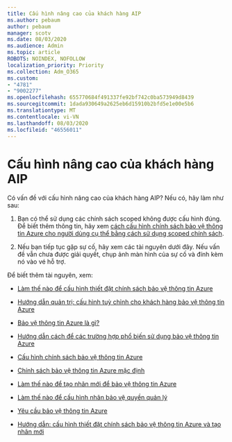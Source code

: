 ```yaml
---
title: Cấu hình nâng cao của khách hàng AIP
ms.author: pebaum
author: pebaum
manager: scotv
ms.date: 08/03/2020
ms.audience: Admin
ms.topic: article
ROBOTS: NOINDEX, NOFOLLOW
localization_priority: Priority
ms.collection: Adm_O365
ms.custom:
- "4781"
- "9002277"
ms.openlocfilehash: 655770684f491337fe92bf742c0ba573949d8439
ms.sourcegitcommit: 1dada930649a2625eb6d15910b2bfd5e1e00e5b6
ms.translationtype: MT
ms.contentlocale: vi-VN
ms.lasthandoff: 08/03/2020
ms.locfileid: "46556011"
---
```

# <a name="aip-client-advanced-configuration"></a>Cấu hình nâng cao của khách hàng AIP

Có vấn đề với cấu hình nâng cao của khách hàng AIP? Nếu có, hãy làm như sau:

1. Bạn có thể sử dụng các chính sách scoped không được cấu hình đúng. Để biết thêm thông tin, hãy xem [cách cấu hình chính sách bảo vệ thông tin Azure cho người dùng cụ thể bằng cách sử dụng scoped chính sách](https://docs.microsoft.com/azure/information-protection/configure-policy-scope).

2. Nếu bạn tiếp tục gặp sự cố, hãy xem các tài nguyên dưới đây. Nếu vấn đề vẫn chưa được giải quyết, chụp ảnh màn hình của sự cố và đính kèm nó vào vé hỗ trợ.

Để biết thêm tài nguyên, xem:

- [Làm thế nào để cấu hình thiết đặt chính sách bảo vệ thông tin Azure](https://docs.microsoft.com/azure/information-protection/configure-policy-settings)  
    
- [Hướng dẫn quản trị: cấu hình tuỳ chỉnh cho khách hàng bảo vệ thông tin Azure](https://docs.microsoft.com/azure/information-protection/rms-client/client-admin-guide-customizations)  
    
- [Bảo vệ thông tin Azure là gì?](https://docs.microsoft.com/azure/information-protection/what-is-information-protection)  
    
- [Hướng dẫn cách để các trường hợp phổ biến sử dụng bảo vệ thông tin Azure](https://docs.microsoft.com/azure/information-protection/how-to-guides)  
    
- [Cấu hình chính sách bảo vệ thông tin Azure](https://docs.microsoft.com/azure/information-protection/deploy-use/configure-policy)  
    
- [Chính sách bảo vệ thông tin Azure mặc định](https://docs.microsoft.com/azure/information-protection/deploy-use/configure-policy-default)  
    
- [Làm thế nào để tạo nhãn mới để bảo vệ thông tin Azure](https://docs.microsoft.com/azure/information-protection/deploy-use/configure-policy-new-label)  
    
- [Làm thế nào để cấu hình nhãn bảo vệ quyền quản lý](https://docs.microsoft.com/azure/information-protection/deploy-use/configure-policy-protection)  
    
- [Yêu cầu bảo vệ thông tin Azure](https://docs.microsoft.com/azure/information-protection/get-started/requirements)

- [Hướng dẫn: cấu hình thiết đặt chính sách bảo vệ thông tin Azure và tạo nhãn mới](https://docs.microsoft.com/azure/information-protection/get-started/infoprotect-quick-start-tutorial)